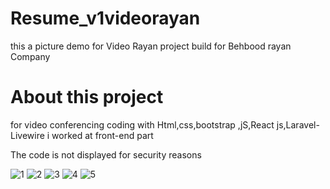 # Resume_v1videorayan
this a picture demo for Video Rayan project build for Behbood rayan Company
# About this project

for video conferencing coding with Html,css,bootstrap ,jS,React js,Laravel-Livewire
i worked at front-end part 

The code is not displayed for security reasons

![1](https://user-images.githubusercontent.com/96224385/178579822-3a04d101-f55e-4774-a6eb-c1451878bca8.jpg)
![2](https://user-images.githubusercontent.com/96224385/178579777-d288f03d-2aef-4d01-8afe-ca3f880fe574.jpg)
![3](https://user-images.githubusercontent.com/96224385/178579788-d7934f62-b3c6-46f0-9d1c-eeafbb80558c.jpg)
![4](https://user-images.githubusercontent.com/96224385/178579794-f498f3f8-c533-4038-9b34-1027d33d7671.jpg)
![5](https://user-images.githubusercontent.com/96224385/178579811-5d4324f9-8c64-4d52-982b-2615580adadc.jpg)


